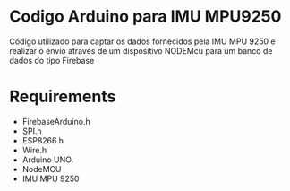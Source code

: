 # Codigo Arduino para IMU MPU9250 
Código utilizado para captar os dados fornecidos pela IMU MPU 9250 e realizar o envio através de um dispositivo NODEMcu para um banco de dados do tipo Firebase


# Requirements
* FirebaseArduino.h
* SPI.h
* ESP8266.h
* Wire.h
* Arduino UNO.
* NodeMCU
* IMU MPU 9250


